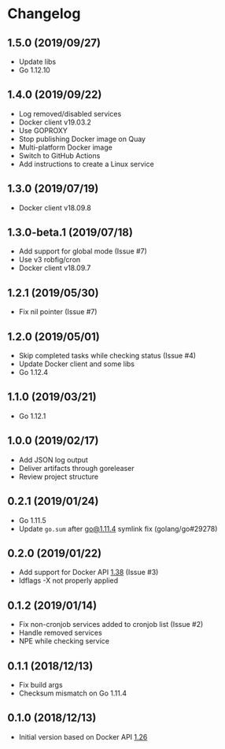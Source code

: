 # Changelog

## 1.5.0 (2019/09/27)

* Update libs
* Go 1.12.10

## 1.4.0 (2019/09/22)

* Log removed/disabled services
* Docker client v19.03.2
* Use GOPROXY
* Stop publishing Docker image on Quay
* Multi-platform Docker image
* Switch to GitHub Actions
* Add instructions to create a Linux service

## 1.3.0 (2019/07/19)

* Docker client v18.09.8

## 1.3.0-beta.1 (2019/07/18)

* Add support for global mode (Issue #7)
* Use v3 robfig/cron
* Docker client v18.09.7

## 1.2.1 (2019/05/30)

* Fix nil pointer (Issue #7)

## 1.2.0 (2019/05/01)

* Skip completed tasks while checking status (Issue #4)
* Update Docker client and some libs
* Go 1.12.4

## 1.1.0 (2019/03/21)

* Go 1.12.1

## 1.0.0 (2019/02/17)

* Add JSON log output
* Deliver artifacts through goreleaser
* Review project structure

## 0.2.1 (2019/01/24)

* Go 1.11.5
* Update `go.sum` after go@1.11.4 symlink fix (golang/go#29278)

## 0.2.0 (2019/01/22)

* Add support for Docker API [1.38](https://docs.docker.com/engine/api/v1.38/) (Issue #3)
* ldflags -X not properly applied

## 0.1.2 (2019/01/14)

* Fix non-cronjob services added to cronjob list (Issue #2)
* Handle removed services
* NPE while checking service

## 0.1.1 (2018/12/13)

* Fix build args
* Checksum mismatch on Go 1.11.4

## 0.1.0 (2018/12/13)

* Initial version based on Docker API [1.26](https://docs.docker.com/engine/api/v1.26/)
